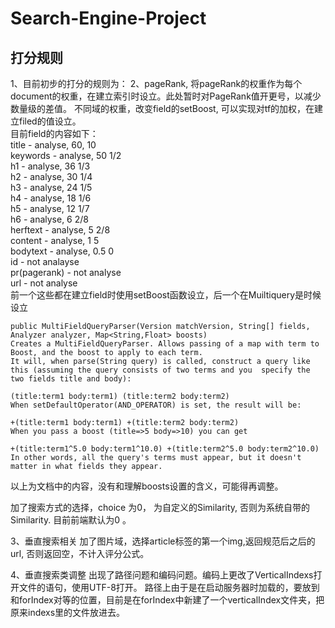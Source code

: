 # Search-Engine-Project
## 打分规则
1、目前初步的打分的规则为：
2、pageRank, 将pageRank的权重作为每个document的权重，在建立索引时设立。此处暂时对PageRank值开更号，以减少数量级的差值。
不同域的权重，改变field的setBoost, 可以实现对tf的加权，在建立filed的值设立。              
   目前field的内容如下：                 
    title - analyse, 60, 10                     
    keywords - analyse, 50 1/2                 
    h1 - analyse, 36 1/3               
    h2 - analyse, 30 1/4                  
    h3 - analyse, 24 1/5               
    h4 - analyse, 18 1/6                  
    h5 - analyse, 12 1/7                    
    h6 - analyse, 6 2/8                       
    herftext - analyse, 5 2/8                     
    content - analyse, 1 5                      
    bodytext - analyse, 0.5 0                       
    id - not analayse                                 
    pr(pagerank) - not analyse                                        
    url - not analyse                                            
  前一个这些都在建立field时使用setBoost函数设立，后一个在Muiltiquery是时候设立                 


	public MultiFieldQueryParser(Version matchVersion, String[] fields, Analyzer analyzer, Map<String,Float> boosts)
	Creates a MultiFieldQueryParser. Allows passing of a map with term to Boost, and the boost to apply to each term.
	It will, when parse(String query) is called, construct a query like this (assuming the query consists of two terms and you 	specify the two fields title and body):

	(title:term1 body:term1) (title:term2 body:term2)
	When setDefaultOperator(AND_OPERATOR) is set, the result will be:
	
	+(title:term1 body:term1) +(title:term2 body:term2)
	When you pass a boost (title=>5 body=>10) you can get
	
	+(title:term1^5.0 body:term1^10.0) +(title:term2^5.0 body:term2^10.0)
	In other words, all the query's terms must appear, but it doesn't matter in what fields they appear.    
	

  以上为文档中的内容，没有和理解boosts设置的含义，可能得再调整。

  加了搜索方式的选择，choice 为0， 为自定义的Similarity, 否则为系统自带的Similarity. 目前前端默认为0 。

3、垂直搜索相关
  加了图片域，选择article标签的第一个img,返回规范后之后的url, 否则返回空，不计入评分公式。
  
4、垂直搜索类调整
  出现了路径问题和编码问题。编码上更改了VerticalIndexs打开文件的语句，使用UTF-8打开。
  路径上由于是在启动服务器时加载的，要放到和forIndex对等的位置，目前是在forIndex中新建了一个verticalIndex文件夹，把原来indexs里的文件放进去。
  

